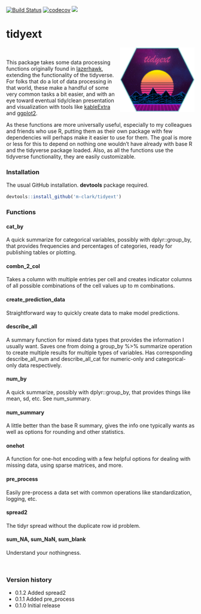 [![Build
Status](https://travis-ci.org/m-clark/tidyext.svg?branch=master)](https://travis-ci.org/m-clark/tidyext)
[![codecov](https://codecov.io/gh/m-clark/tidyext/branch/master/graph/badge.svg)](https://codecov.io/gh/m-clark/tidyext)
<a href="https://github.com/m-clark/tidyext" alt="Miscellaneous Shenanigans">
<img src="https://img.shields.io/badge/miscellaneous_shenanigans-constant-ff5500.svg?colorA=00aaff&longCache=true&style=for-the-badge"  width=27.5%/></a>

tidyext
=======

<img src="man/figures/tidyext_hex.png" align="right" width = 200/>

<br>

This package takes some data processing functions originally found in
[lazerhawk](https://github.com/m-clark/lazerhawk), extending the
functionality of the tidyverse. For folks that do a lot of data
processing in that world, these make a handful of some very common tasks
a bit easier, and with an eye toward eventual tidy/clean presentation
and visualization with tools like
[kableExtra](https://haozhu233.github.io/kableExtra/awesome_table_in_html.html)
and [ggplot2](http://ggplot2.tidyverse.org/).

As these functions are more universally useful, especially to my
colleagues and friends who use R, putting them as their own package with
few dependencies will perhaps make it easier to use for them. The goal
is more or less for this to depend on nothing one wouldn’t have already
with base R and the tidyverse package loaded. Also, as all the functions
use the tidyverse functionality, they are easily customizable.

### Installation

The usual GitHub installation. **devtools** package required.

``` r
devtools::install_github('m-clark/tidyext')
```

### Functions

#### cat\_by

A quick summarize for categorical variables, possibly with
dplyr::group\_by, that provides frequencies and percentages of
categories, ready for publishing tables or plotting.

#### combn\_2\_col

Takes a column with multiple entries per cell and creates indicator
columns of all possible combinations of the cell values up to m
combinations.

#### create\_prediction\_data

Straightforward way to quickly create data to make model predictions.

#### describe\_all

A summary function for mixed data types that provides the information I
usually want. Saves one from doing a group\_by %&gt;% summarize
operation to create multiple results for multiple types of variables.
Has corresponding describe\_all\_num and describe\_all\_cat for
numeric-only and categorical-only data respectively.

#### num\_by

A quick summarize, possibly with dplyr::group\_by, that provides things
like mean, sd, etc. See num\_summary.

#### num\_summary

A little better than the base R summary, gives the info one typically
wants as well as options for rounding and other statistics.

#### onehot

A function for one-hot encoding with a few helpful options for dealing
with missing data, using sparse matrices, and more.

#### pre\_process

Easily pre-process a data set with common operations like
standardization, logging, etc.

#### spread2

The tidyr spread without the duplicate row id problem.

#### sum\_NA, sum\_NaN, sum\_blank

Understand your nothingness.

<br>

### Version history

-   0.1.2 Added spread2
-   0.1.1 Added pre\_process
-   0.1.0 Initial release
